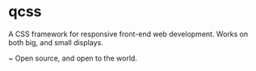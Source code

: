 # qcss
A CSS framework for responsive front-end web development. Works on both big, and small displays.

~ Open source, and open to the world.
